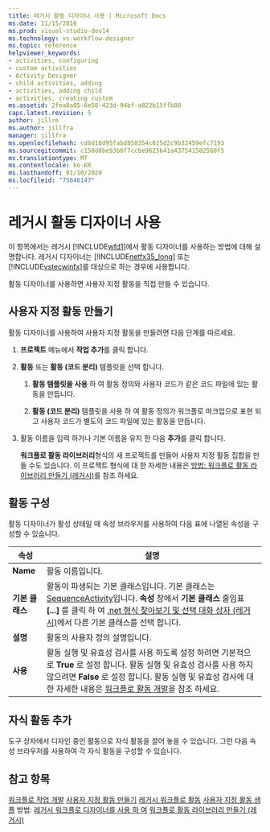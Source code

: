 ```yaml
---
title: 레거시 활동 디자이너 사용 | Microsoft Docs
ms.date: 11/15/2016
ms.prod: visual-studio-dev14
ms.technology: vs-workflow-designer
ms.topic: reference
helpviewer_keywords:
- activities, configuring
- custom activities
- Activity Designer
- child activities, adding
- activities, adding child
- activities, creating custom
ms.assetid: 2fea8a05-6e58-423d-94bf-a822b15ffb80
caps.latest.revision: 5
author: jillre
ms.author: jillfra
manager: jillfra
ms.openlocfilehash: cd8d18d95fabd858354c625d2c9b32459efc7193
ms.sourcegitcommit: c150d0be93b6f7ccbe9625b41a437541502560f5
ms.translationtype: MT
ms.contentlocale: ko-KR
ms.lasthandoff: 01/10/2020
ms.locfileid: "75846147"
---
```

# <a name="using-the-legacy-activity-designer"></a>레거시 활동 디자이너 사용
이 항목에서는 레거시 [!INCLUDE[wfd1](../includes/wfd1-md.md)]에서 활동 디자이너를 사용하는 방법에 대해 설명합니다. 레거시 디자이너는 [!INCLUDE[netfx35_long](../includes/netfx35-long-md.md)] 또는 [!INCLUDE[vstecwinfx](../includes/vstecwinfx-md.md)]를 대상으로 하는 경우에 사용합니다.

 활동 디자이너를 사용하면 사용자 지정 활동을 직접 만들 수 있습니다.

## <a name="creating-a-custom-activity"></a>사용자 지정 활동 만들기
 활동 디자이너를 사용하여 사용자 지정 활동을 만들려면 다음 단계를 따르세요.

1. **프로젝트** 메뉴에서 **작업 추가**를 클릭 합니다.

2. **활동** 또는 **활동 (코드 분리)** 템플릿을 선택 합니다.

   1. **활동 템플릿을 사용** 하 여 활동 정의와 사용자 코드가 같은 코드 파일에 있는 활동을 만듭니다.

   2. **활동 (코드 분리)** 템플릿을 사용 하 여 활동 정의가 워크플로 마크업으로 표현 되 고 사용자 코드가 별도의 코드 파일에 있는 활동을 만듭니다.

3. 활동 이름을 입력 하거나 기본 이름을 유지 한 다음 **추가**를 클릭 합니다.

   **워크플로 활동 라이브러리**형식의 새 프로젝트를 만들어 사용자 지정 활동 집합을 만들 수도 있습니다. 이 프로젝트 형식에 대 한 자세한 내용은 [방법: 워크플로 활동 라이브러리 만들기 (레거시)](../workflow-designer/how-to-create-a-workflow-activity-library-legacy.md)를 참조 하세요.

## <a name="configuring-an-activity"></a>활동 구성
 활동 디자이너가 활성 상태일 때 속성 브라우저를 사용하여 다음 표에 나열된 속성을 구성할 수 있습니다.

|속성|설명|
|--------------|--------------|
|**Name**|활동 이름입니다.|
|**기본 클래스**|활동이 파생되는 기본 클래스입니다. 기본 클래스는 [SequenceActivity](https://msdn2.microsoft.com/library/system.workflow.activities.sequenceactivity.aspx)입니다. **속성** 창에서 **기본 클래스** 줄임표 **[...]** 를 클릭 하 여 [.net 형식 찾아보기 및 선택 대화 상자 (레거시)](../workflow-designer/browse-and-select-a-dotnet-type-dialog-box-legacy.md)에서 다른 기본 클래스를 선택 합니다.|
|**설명**|활동의 사용자 정의 설명입니다.|
|**사용**|활동 실행 및 유효성 검사를 사용 하도록 설정 하려면 기본적으로 **True** 로 설정 합니다. 활동 실행 및 유효성 검사를 사용 하지 않으려면 **False** 로 설정 합니다. 활동 실행 및 유효성 검사에 대 한 자세한 내용은 [워크플로 활동 개발](https://msdn2.microsoft.com/library/ms734413.aspx)을 참조 하세요.|

## <a name="adding-child-activities"></a>자식 활동 추가
 도구 상자에서 디자인 중인 활동으로 자식 활동을 끌어 놓을 수 있습니다. 그런 다음 속성 브라우저를 사용하여 각 자식 활동을 구성할 수 있습니다.

## <a name="see-also"></a>참고 항목
 [워크플로 작업 개발](https://msdn2.microsoft.com/library/ms734413.aspx) [사용자 지정 활동 만들기](https://msdn2.microsoft.com/library/bb675228.aspx) [레거시 워크플로 활동](../workflow-designer/legacy-workflow-activities.md) [사용자 지정 활동 샘플](https://msdn2.microsoft.com/library/bb472471.aspx) 방법: [레거시 워크플로 디자이너를 사용 하 여](../workflow-designer/using-the-legacy-workflow-designer.md) [워크플로 활동 라이브러리 만들기 (레거시)](../workflow-designer/how-to-create-a-workflow-activity-library-legacy.md)
